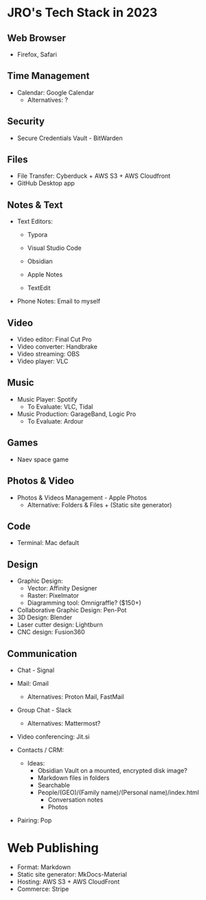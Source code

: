 # JRO's Tech Stack in 2023



## Web Browser 

- Firefox, Safari



## Time Management

- Calendar: Google Calendar
  - Alternatives: ?




## Security

- Secure Credentials Vault - BitWarden

## Files

- File Transfer: Cyberduck + AWS S3 + AWS Cloudfront
- GitHub Desktop app



## Notes & Text

- Text Editors: 

  - Typora

  - Visual Studio Code

  - Obsidian

  - Apple Notes

  - TextEdit

- Phone Notes: Email to myself

## Video

- Video editor: Final Cut Pro
- Video converter: Handbrake
- Video streaming: OBS
- Video player: VLC



## Music

- Music Player: Spotify
  - To Evaluate: VLC, Tidal
- Music Production: GarageBand, Logic Pro
  - To Evaluate: Ardour



## Games

- Naev space game



## Photos & Video

- Photos & Videos Management - Apple Photos
  - Alternative: Folders & Files + (Static site generator)



## Code

- Terminal: Mac default



## Design

- Graphic Design: 
  - Vector: Affinity Designer
  - Raster: Pixelmator
  - Diagramming tool: Omnigraffle? ($150+)
- Collaborative Graphic Design: Pen-Pot
- 3D Design: Blender
- Laser cutter design: Lightburn
- CNC design: Fusion360

## Communication

- Chat - Signal
- Mail: Gmail

  - Alternatives: Proton Mail, FastMail
- Group Chat - Slack

  - Alternatives: Mattermost?
- Video conferencing: Jit.si
- Contacts / CRM: 
  - Ideas:
    - Obsidian Vault on a mounted, encrypted disk image?
    - Markdown files in folders
    - Searchable
    - People/(GEO)/(Family name)/(Personal name)/index.html
      - Conversation notes
      - Photos
- Pairing: Pop


# Web Publishing
  - Format: Markdown
  - Static site generator: MkDocs-Material
  - Hosting: AWS S3 + AWS CloudFront
  - Commerce: Stripe